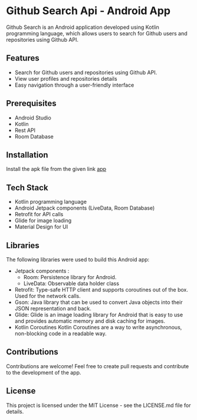 # Github Search Api  - Android App

Github Search is an Android application developed using Kotlin programming language, which allows users to search for Github users and repositories using Github API.

## Features

- Search for Github users and repositories using Github API.
- View user profiles and repositories details
- Easy navigation through a user-friendly interface

## Prerequisites

- Android Studio
- Kotlin
- Rest API
- Room Database

## Installation
Install the apk file from the given link [app](https://github.com/Biswajeet-23/Github-Search-Api/raw/master/app/src/main/res/APK/app-debug2.apk)

## Tech Stack
- Kotlin programming language
- Android Jetpack components (LiveData, Room Database)
- Retrofit for API calls
- Glide for image loading
- Material Design for UI

## Libraries
The following libraries were used to build this Android app:

- Jetpack components :
    - Room: Persistence library for Android.
    - LiveData: Observable data holder class
- Retrofit: Type-safe HTTP client and supports coroutines out of the box. Used for the network calls.
- Gson: Java library that can be used to convert Java objects into their JSON representation and back.
- Glide: Glide is an image loading library for Android that is easy to use and provides automatic memory and disk caching for images.
- Kotlin Coroutines Kotlin Coroutines are a way to write asynchronous, non-blocking code in a readable way. 

## Contributions
Contributions are welcome! Feel free to create pull requests and contribute to the development of the app.

## License
This project is licensed under the MIT License - see the LICENSE.md file for details.
